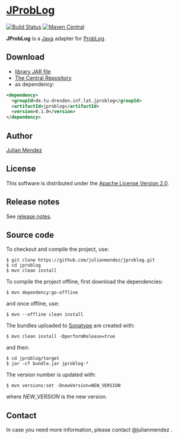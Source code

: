 # [JProbLog](https://julianmendez.github.io/jproblog/)

[![Build Status](https://travis-ci.org/julianmendez/jproblog.png?branch=master)](https://travis-ci.org/julianmendez/jproblog)
[![Maven Central](https://maven-badges.herokuapp.com/maven-central/de.tu-dresden.inf.lat.jproblog/jproblog/badge.svg)](https://search.maven.org/#search|ga|1|g%3A%22de.tu-dresden.inf.lat.jproblog%22)

**JProbLog** is a [Java](https://www.oracle.com/technetwork/java/index.html) adapter for [ProbLog](https://dtai.cs.kuleuven.be/problog/).


## Download

* [library JAR file](https://sourceforge.net/projects/latitude/files/jproblog/0.1.0/jproblog-0.1.0.jar/download)
* [The Central Repository](https://repo1.maven.org/maven2/de/tu-dresden/inf/lat/jproblog/)
* as dependency:

```xml
<dependency>
  <groupId>de.tu-dresden.inf.lat.jproblog</groupId>
  <artifactId>jproblog</artifactId>
  <version>0.1.0</version>
</dependency>
```


## Author

[Julian Mendez](https://lat.inf.tu-dresden.de/~mendez)


## License

This software is distributed under the [Apache License Version 2.0](https://www.apache.org/licenses/LICENSE-2.0.txt).


## Release notes

See [release notes](https://julianmendez.github.io/jproblog/RELEASE-NOTES.html).


## Source code

To checkout and compile the project, use:

```
$ git clone https://github.com/julianmendez/jproblog.git
$ cd jproblog
$ mvn clean install
```

To compile the project offline, first download the dependencies:

```
$ mvn dependency:go-offline
```

and once offline, use:

```
$ mvn --offline clean install
```

The bundles uploaded to [Sonatype](https://oss.sonatype.org/) are created with:

```
$ mvn clean install -DperformRelease=true
```

and then:

```
$ cd jproblog/target
$ jar -cf bundle.jar jproblog-*
```

The version number is updated with:

```
$ mvn versions:set -DnewVersion=NEW_VERSION
```

where *NEW_VERSION* is the new version.


## Contact

In case you need more information, please contact @julianmendez .




